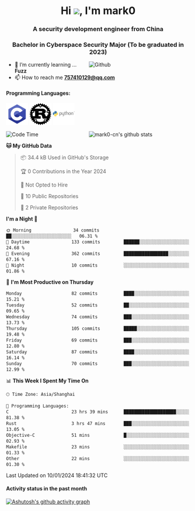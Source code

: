 <h1 align="center">Hi <img src="https://raw.githubusercontent.com/iampavangandhi/iampavangandhi/master/gifs/Hi.gif" width="30px">, I'm mark0</h1>

<h3 align="center">A security development engineer from China</h3>
<h3 align="center">Bachelor in Cyberspace Security Major (To be graduated in 2023)</h3>

<img width="55%" align="right" alt="Github" src="https://raw.githubusercontent.com/onimur/.github/master/.resources/git-header.svg" />

<!-- - 🔭 I’m currently working on **vKarma Webapp** -->
<!-- - 💬 Ask me about ... **Web Develpoment** -->
<!-- - 😄 Employement ... **Open for intern opportunities** -->
<!-- - ⚡ Fun fact ... **Anime**❤ -->
- 🌱 I’m currently learning ... **Fuzz**
- 📫 How to reach me **757410129@qq.com**
<!-- - 📨 Or reach me **757410129@qq.com** -->

<h4>Programming Languages: </h4>
<p align="left">
 <img style="margin: auto;" src="https://raw.githubusercontent.com/sachinverma53121/sachinverma53121/master/icons/c.png" alt=c width="60" height="60"/>
 <img style="margin: auto;" src="https://raw.githubusercontent.com/mark0-cn/blog_img/master/img/202309031232124.png" alt=cplusplus width="60" height="60"/>
 <img style="margin: auto;" src="https://raw.githubusercontent.com/sachinverma53121/sachinverma53121/master/icons/python.png" alt=python width="60" height="60"/>
</p>


<img width="55%" align="right" alt="mark0-cn's github stats" src="https://github-readme-stats.vercel.app/api?username=mark0-cn&show_icons=true&hide_border=true" />

<!--START_SECTION:waka-->
![Code Time](http://img.shields.io/badge/Code%20Time-1%2C588%20hrs%203%20mins-blue)

**🐱 My GitHub Data** 

> 📦 34.4 kB Used in GitHub's Storage 
 > 
> 🏆 0 Contributions in the Year 2024
 > 
> 🚫 Not Opted to Hire
 > 
> 📜 10 Public Repositories 
 > 
> 🔑 2 Private Repositories 
 > 
**I'm a Night 🦉** 

```text
🌞 Morning                34 commits          ██░░░░░░░░░░░░░░░░░░░░░░░   06.31 % 
🌆 Daytime                133 commits         ██████░░░░░░░░░░░░░░░░░░░   24.68 % 
🌃 Evening                362 commits         █████████████████░░░░░░░░   67.16 % 
🌙 Night                  10 commits          ░░░░░░░░░░░░░░░░░░░░░░░░░   01.86 % 
```
📅 **I'm Most Productive on Thursday** 

```text
Monday                   82 commits          ████░░░░░░░░░░░░░░░░░░░░░   15.21 % 
Tuesday                  52 commits          ██░░░░░░░░░░░░░░░░░░░░░░░   09.65 % 
Wednesday                74 commits          ███░░░░░░░░░░░░░░░░░░░░░░   13.73 % 
Thursday                 105 commits         █████░░░░░░░░░░░░░░░░░░░░   19.48 % 
Friday                   69 commits          ███░░░░░░░░░░░░░░░░░░░░░░   12.80 % 
Saturday                 87 commits          ████░░░░░░░░░░░░░░░░░░░░░   16.14 % 
Sunday                   70 commits          ███░░░░░░░░░░░░░░░░░░░░░░   12.99 % 
```


📊 **This Week I Spent My Time On** 

```text
🕑︎ Time Zone: Asia/Shanghai

💬 Programming Languages: 
C                        23 hrs 39 mins      ████████████████████░░░░░   81.38 % 
Rust                     3 hrs 47 mins       ███░░░░░░░░░░░░░░░░░░░░░░   13.05 % 
Objective-C              51 mins             █░░░░░░░░░░░░░░░░░░░░░░░░   02.93 % 
Makefile                 23 mins             ░░░░░░░░░░░░░░░░░░░░░░░░░   01.33 % 
Other                    22 mins             ░░░░░░░░░░░░░░░░░░░░░░░░░   01.30 % 
```


 Last Updated on 10/01/2024 18:41:32 UTC
<!--END_SECTION:waka-->

<h4>Activity status in the past month</h4>

[![Ashutosh's github activity graph](https://github-readme-activity-graph.vercel.app/graph?username=mark0-cn&theme=dracula)](https://github.com/ashutosh00710/github-readme-activity-graph)

<!--
**mark0-cn/mark0-cn** is a ✨ _special_ ✨ repository because its `README.md` (this file) appears on your GitHub profile.

Here are some ideas to get you started:

- 🔭 I’m currently working on ...
- 🌱 I’m currently learning ...
- 👯 I’m looking to collaborate on ...
- 🤔 I’m looking for help with ...
- 💬 Ask me about ...
- 📫 How to reach me: ...
- 😄 Pronouns: ...
- ⚡ Fun fact: ...
-->
